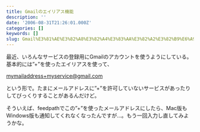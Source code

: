 ```yaml
---
title: Gmailのエイリアス機能
description: ''
date: '2006-08-31T21:26:01.000Z'
categories: []
keywords: []
slug: Gmail%E3%81%AE%E3%82%A8%E3%82%A4%E3%83%AA%E3%82%A2%E3%82%B9%E6%A9%9F%E8%83%BD
---
```

最近、いろんなサービスの登録用にGmailのアカウントを使うようにしている。基本的には”+”を使ったエイリアスを使って、  
  
mymailaddress+myservice@gmail.com  
  
という形で。たまにメールアドレスに”+”を許可していないサービスがあったりしてびっくりすることがあるんだけど。

そういえば、feedpathでこの”+”を使ったメールアドレスにしたら、Mac版もWindows版も通知してくれなくなったんですが…。もう一回入力し直してみようかな。